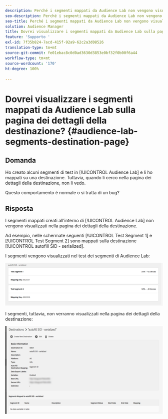 ```yaml
---
description: Perché i segmenti mappati da Audience Lab non vengono visualizzati nella pagina dei dettagli della destinazione?
seo-description: Perché i segmenti mappati da Audience Lab non vengono visualizzati nella pagina dei dettagli della destinazione?
seo-title: Perché i segmenti mappati da Audience Lab non vengono visualizzati nella pagina dei dettagli della destinazione?
solution: Audience Manager
title: Dovrei visualizzare i segmenti mappati da Audience Lab sulla pagina dei dettagli della destinazione?
feature: 'Supporto '
exl-id: 7f35b824-7acd-415f-92a9-62c2a3d08526
translation-type: tm+mt
source-git-commit: fe01ebac8c0d0ad3630d3853e0bf32f0b00f6a44
workflow-type: tm+mt
source-wordcount: '170'
ht-degree: 100%

---
```


# Dovrei visualizzare i segmenti mappati da Audience Lab sulla pagina dei dettagli della destinazione? {#audience-lab-segments-destination-page}

## Domanda

Ho creato alcuni segmenti di test in [!UICONTROL Audience Lab] e li ho mappati su una destinazione. Tuttavia, quando li cerco nella pagina dei dettagli della destinazione, non li vedo.

Questo comportamento è normale o si tratta di un bug?

## Risposta

I segmenti mappati creati all’interno di [!UICONTROL Audience Lab] non vengono visualizzati nella pagina dei dettagli della destinazione.

Ad esempio, nelle schermate seguenti [!UICONTROL Test Segment 1] e [!UICONTROL Test Segment 2] sono mappati sulla destinazione [!UICONTROL autofill SID - serialized].

I segmenti vengono visualizzati nel test dei segmenti di Audience Lab:

![Immagine della visualizzazione segmenti di Audience Lab](assets/should_i_see_my_aamlab01.png)

I segmenti, tuttavia, non verranno visualizzati nella pagina dei dettagli della destinazione:

![Immagine della pagina dei dettagli della destinazione](assets/should_i_see_my_aamlab02.png)
